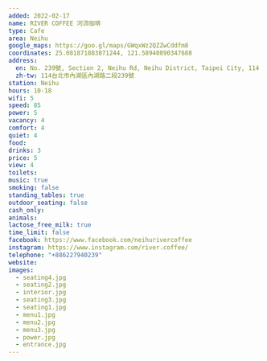 ```yaml
---
added: 2022-02-17
name: RIVER COFFEE 河流咖啡
type: Cafe
area: Neihu
google_maps: https://goo.gl/maps/GWqxWz2QZZwCddfm8
coordinates: 25.081871883871244, 121.58940890347688
address:
  en: No. 239號, Section 2, Neihu Rd, Neihu District, Taipei City, 114
  zh-tw: 114台北市內湖區內湖路二段239號
station: Neihu
hours: 10-18
wifi: 5
speed: 85
power: 5
vacancy: 4
comfort: 4
quiet: 4
food: 
drinks: 3
price: 5
view: 4
toilets: 
music: true
smoking: false
standing_tables: true
outdoor_seating: false
cash_only: 
animals: 
lactose_free_milk: true
time_limit: false
facebook: https://www.facebook.com/neihurivercoffee
instagram: https://www.instagram.com/river.coffee/
telephone: "+886227940239"
website: 
images:
  - seating4.jpg
  - seating2.jpg
  - interior.jpg
  - seating3.jpg
  - seating1.jpg
  - menu1.jpg
  - menu2.jpg
  - menu3.jpg
  - power.jpg
  - entrance.jpg
---
```

